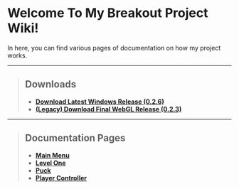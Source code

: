 # Welcome To My Breakout Project Wiki!

In here, you can find various pages of documentation on how my project works.

***

> ## Downloads
>
> - [**Download Latest Windows Release (0.2.6)**](https://noahrobichaux.github.io/Robichaux_Breakout/downloadwindows)
> - [**(Legacy) Download Final WebGL Release (0.2.3)**](https://noahrobichaux.github.io/Robichaux_Breakout/downloadwebgl)

***

> ## Documentation Pages
> - [**Main Menu**](https://noahrobichaux.github.io/Robichaux_Breakout/mainmenu)
> - [**Level One**](https://noahrobichaux.github.io/Robichaux_Breakout/levelone)
> - [**Puck**](https://noahrobichaux.github.io/Robichaux_Breakout/puck)
> - [**Player Controller**](https://noahrobichaux.github.io/Robichaux_Breakout/player)
